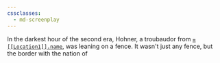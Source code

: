 ```yaml
---
cssclasses:
  - md-screenplay
---
```

In the darkest hour of the second era, Hohner, a troubaudor from [`=[[Location1]].name`](Keltoi/Notes.md#`=[[Location1]].Name`), was leaning on a fence. It wasn't just any fence, but the border with the nation of